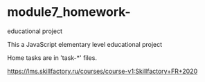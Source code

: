 # module7_homework-
educational project

This a JavaScript elementary level educational project

Home tasks are in 'task-*' files.

https://lms.skillfactory.ru/courses/course-v1:Skillfactory+FR+2020
